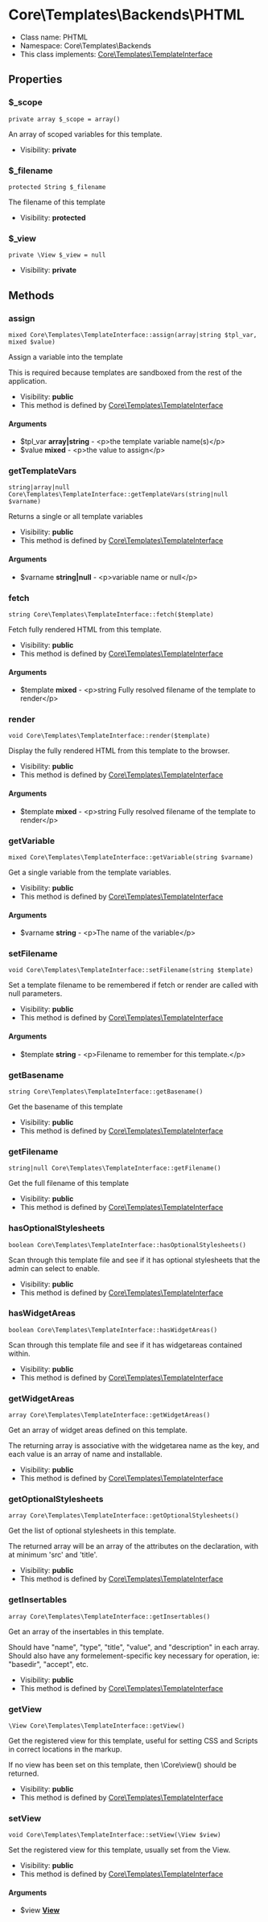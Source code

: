 Core\Templates\Backends\PHTML
===============






* Class name: PHTML
* Namespace: Core\Templates\Backends
* This class implements: [Core\Templates\TemplateInterface](core_templates_templateinterface.md)




Properties
----------


### $_scope

    private array $_scope = array()

An array of scoped variables for this template.



* Visibility: **private**


### $_filename

    protected String $_filename

The filename of this template



* Visibility: **protected**


### $_view

    private \View $_view = null





* Visibility: **private**


Methods
-------


### assign

    mixed Core\Templates\TemplateInterface::assign(array|string $tpl_var, mixed $value)

Assign a variable into the template

This is required because templates are sandboxed from the rest of the application.

* Visibility: **public**
* This method is defined by [Core\Templates\TemplateInterface](core_templates_templateinterface.md)


#### Arguments
* $tpl_var **array|string** - &lt;p&gt;the template variable name(s)&lt;/p&gt;
* $value **mixed** - &lt;p&gt;the value to assign&lt;/p&gt;



### getTemplateVars

    string|array|null Core\Templates\TemplateInterface::getTemplateVars(string|null $varname)

Returns a single or all template variables



* Visibility: **public**
* This method is defined by [Core\Templates\TemplateInterface](core_templates_templateinterface.md)


#### Arguments
* $varname **string|null** - &lt;p&gt;variable name or null&lt;/p&gt;



### fetch

    string Core\Templates\TemplateInterface::fetch($template)

Fetch fully rendered HTML from this template.



* Visibility: **public**
* This method is defined by [Core\Templates\TemplateInterface](core_templates_templateinterface.md)


#### Arguments
* $template **mixed** - &lt;p&gt;string Fully resolved filename of the template to render&lt;/p&gt;



### render

    void Core\Templates\TemplateInterface::render($template)

Display the fully rendered HTML from this template to the browser.



* Visibility: **public**
* This method is defined by [Core\Templates\TemplateInterface](core_templates_templateinterface.md)


#### Arguments
* $template **mixed** - &lt;p&gt;string Fully resolved filename of the template to render&lt;/p&gt;



### getVariable

    mixed Core\Templates\TemplateInterface::getVariable(string $varname)

Get a single variable from the template variables.



* Visibility: **public**
* This method is defined by [Core\Templates\TemplateInterface](core_templates_templateinterface.md)


#### Arguments
* $varname **string** - &lt;p&gt;The name of the variable&lt;/p&gt;



### setFilename

    void Core\Templates\TemplateInterface::setFilename(string $template)

Set a template filename to be remembered if fetch or render are called with null parameters.



* Visibility: **public**
* This method is defined by [Core\Templates\TemplateInterface](core_templates_templateinterface.md)


#### Arguments
* $template **string** - &lt;p&gt;Filename to remember for this template.&lt;/p&gt;



### getBasename

    string Core\Templates\TemplateInterface::getBasename()

Get the basename of this template



* Visibility: **public**
* This method is defined by [Core\Templates\TemplateInterface](core_templates_templateinterface.md)




### getFilename

    string|null Core\Templates\TemplateInterface::getFilename()

Get the full filename of this template



* Visibility: **public**
* This method is defined by [Core\Templates\TemplateInterface](core_templates_templateinterface.md)




### hasOptionalStylesheets

    boolean Core\Templates\TemplateInterface::hasOptionalStylesheets()

Scan through this template file and see if it has optional stylesheets that the admin can select to enable.



* Visibility: **public**
* This method is defined by [Core\Templates\TemplateInterface](core_templates_templateinterface.md)




### hasWidgetAreas

    boolean Core\Templates\TemplateInterface::hasWidgetAreas()

Scan through this template file and see if it has widgetareas contained within.



* Visibility: **public**
* This method is defined by [Core\Templates\TemplateInterface](core_templates_templateinterface.md)




### getWidgetAreas

    array Core\Templates\TemplateInterface::getWidgetAreas()

Get an array of widget areas defined on this template.

The returning array is associative with the widgetarea name as the key,
and each value is an array of name and installable.

* Visibility: **public**
* This method is defined by [Core\Templates\TemplateInterface](core_templates_templateinterface.md)




### getOptionalStylesheets

    array Core\Templates\TemplateInterface::getOptionalStylesheets()

Get the list of optional stylesheets in this template.

The returned array will be an array of the attributes on the declaration, with at minimum 'src' and 'title'.

* Visibility: **public**
* This method is defined by [Core\Templates\TemplateInterface](core_templates_templateinterface.md)




### getInsertables

    array Core\Templates\TemplateInterface::getInsertables()

Get an array of the insertables in this template.

Should have "name", "type", "title", "value", and "description" in each array.
Should also have any formelement-specific key necessary for operation, ie: "basedir", "accept", etc.

* Visibility: **public**
* This method is defined by [Core\Templates\TemplateInterface](core_templates_templateinterface.md)




### getView

    \View Core\Templates\TemplateInterface::getView()

Get the registered view for this template, useful for setting CSS and Scripts in correct locations in the markup.

If no view has been set on this template, then \Core\view() should be returned.

* Visibility: **public**
* This method is defined by [Core\Templates\TemplateInterface](core_templates_templateinterface.md)




### setView

    void Core\Templates\TemplateInterface::setView(\View $view)

Set the registered view for this template, usually set from the View.



* Visibility: **public**
* This method is defined by [Core\Templates\TemplateInterface](core_templates_templateinterface.md)


#### Arguments
* $view **[View](view.md)**


